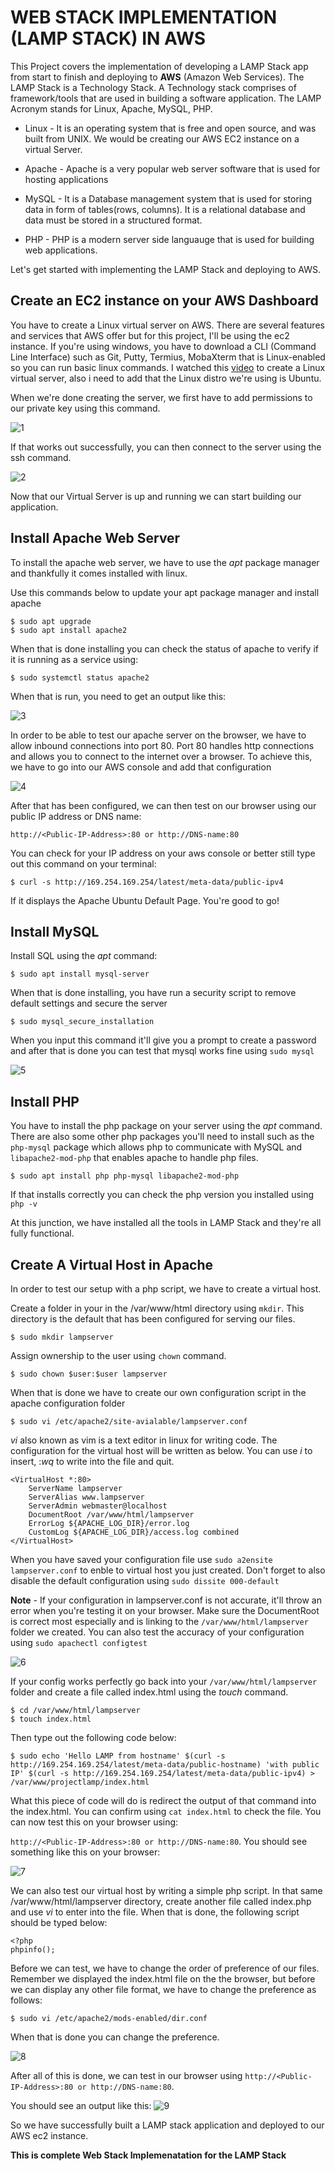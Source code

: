 # **WEB STACK IMPLEMENTATION (LAMP STACK) IN AWS**

This Project covers the implementation of developing a LAMP Stack app from start to finish and deploying to **AWS** (Amazon Web Services). The LAMP Stack is a Technology Stack. A Technology stack comprises of framework/tools that are used in building a software application. The LAMP Acronym stands for Linux, Apache, MySQL, PHP.

- Linux - It is an operating system that is free and open source, and was built from UNIX. We would be creating our AWS EC2 instance on a virtual Server.

- Apache - Apache is a very popular web server software that is used for hosting applications

- MySQL - It is a Database management system that is used for storing data in form of tables(rows, columns). It is a relational database and data must be stored in a structured format.

- PHP - PHP is a modern server side languauge that is used for building web applications.

Let's get started with implementing the LAMP Stack and deploying to AWS.

## **Create an EC2 instance  on your AWS Dashboard**
You have to create a Linux virtual server on AWS. There are several features and services that AWS offer but for this project, I'll be using the ec2 instance. If you're using windows, you have to download a CLI (Command Line Interface) such as Git, Putty, Termius, MobaXterm that is Linux-enabled so you can run basic linux commands. I watched this [video](https://www.youtube.com/watch?v=xxKuB9kJoYM&list=PLtPuNR8I4TvkwU7Zu0l0G_uwtSUXLckvh&index=7) to create a Linux virtual server, also i need to add that the Linux distro we're using is Ubuntu.

When we're done creating the server, we first have to add permissions to our private key using this command.

![1](https://user-images.githubusercontent.com/47898882/125612456-909a6286-6a8b-4492-b0c9-d8e804fa153b.JPG)

If that works out successfully, you can then connect to the server using the ssh command.

![2](https://user-images.githubusercontent.com/47898882/125612466-cfe1af2c-41a1-4ccf-aac0-6e2a88404b62.JPG)

Now that our Virtual Server is up and running we can start building our application.

## **Install Apache Web Server**
To install the apache web server, we have to use the *apt* package manager and thankfully it comes installed with linux.

Use this commands below to update your apt package manager and install apache

```
$ sudo apt upgrade
$ sudo apt install apache2
```

When that is done installing you can check the status of apache to verify if it is running as a service using:

```
$ sudo systemctl status apache2
```
When that is run, you need to get an output like this:

![3](https://user-images.githubusercontent.com/47898882/125614939-cbd30b58-9515-447e-b9d2-af6c90c38154.JPG)

In order to be able to test our apache server on the browser, we have to allow inbound connections into port 80. Port 80 handles http connections and allows you to connect to the internet over a browser. To achieve this, we have to go into our AWS console and add that configuration

![4](https://user-images.githubusercontent.com/47898882/125615842-422b1b42-fb47-41f8-891b-496470a750d4.JPG)

After that has been configured, we can then test on our browser using our public IP address or DNS name:

`
http://<Public-IP-Address>:80 or
http://DNS-name:80
`

You can check for your IP address on your aws console or better still type out this command on your terminal:

```
$ curl -s http://169.254.169.254/latest/meta-data/public-ipv4
```
If it displays the Apache Ubuntu Default Page. You're good to go!

## **Install MySQL**
Install SQL using the *apt* command:

```
$ sudo apt install mysql-server
```
When that is done installing, you have run a security script to remove default settings and secure the server

```
$ sudo mysql_secure_installation
```
When you input this command it'll give you a prompt to create a password and after that is done you can test that mysql works fine using `sudo mysql`

![5](https://user-images.githubusercontent.com/47898882/125618012-66fb82c3-d072-4851-bb07-b23311d212fe.JPG)

## **Install PHP**
You have to install the php package on your server using the *apt* command. There are also some other php packages you'll need to install such as the `php-mysql` package which allows php to communicate with MySQL and `libapache2-mod-php` that enables apache to handle php files.

```
$ sudo apt install php php-mysql libapache2-mod-php
```

If that installs correctly you can check the php version you installed using `php -v`

At this junction, we have installed all the tools in LAMP Stack and they're all fully functional.

## **Create A Virtual Host in Apache**
In order to test our setup with a php script, we have to create a virtual host.

Create a folder in your in the /var/www/html directory using `mkdir`. This directory is the default that has been configured for serving our files.

```
$ sudo mkdir lampserver
```

Assign ownership to the user using `chown` command.
```
$ sudo chown $user:$user lampserver
```

When that is done we have to create our own configuration script in the apache configuration folder
```
$ sudo vi /etc/apache2/site-avialable/lampserver.conf
```

*vi* also known as vim is a text editor in linux for writing code. The configuration for the virtual host will be written as below. You can use *i* to insert, :*wq* to write into the file and quit.

```
<VirtualHost *:80>
    ServerName lampserver
    ServerAlias www.lampserver 
    ServerAdmin webmaster@localhost
    DocumentRoot /var/www/html/lampserver
    ErrorLog ${APACHE_LOG_DIR}/error.log
    CustomLog ${APACHE_LOG_DIR}/access.log combined
</VirtualHost>
```
When you have saved your configuration file use `sudo a2ensite lampserver.conf` to enble to virtual host you just created. Don't forget to also disable the default configuration using `sudo dissite 000-default`

**Note** - If your configuration in lampserver.conf is not accurate, it'll throw an error when you're testing it on your browser. Make sure the DocumentRoot is correct most especially and is linking to the `/var/www/html/lampserver` folder we created. You can also test the accuracy of your configuration using `sudo apachectl configtest`

![6](https://user-images.githubusercontent.com/47898882/125623621-3e492731-aa1c-444f-9b85-d228fe26c3bd.JPG)

If your config works perfectly go back into your `/var/www/html/lampserver` folder and create a file called index.html using the *touch* command.

```
$ cd /var/www/html/lampserver
$ touch index.html 
```
Then type out the following code below:

```
$ sudo echo 'Hello LAMP from hostname' $(curl -s http://169.254.169.254/latest/meta-data/public-hostname) 'with public IP' $(curl -s http://169.254.169.254/latest/meta-data/public-ipv4) > /var/www/projectlamp/index.html
```
What this piece of code will do is redirect the output of that command into the index.html. You can confirm using `cat index.html` to check the file. You can now test this on your browser using:

`
http://<Public-IP-Address>:80 or
http://DNS-name:80
`.
You should see something like this on your browser:

![7](https://user-images.githubusercontent.com/47898882/125625721-eacb7530-2e9c-41ed-8827-7ab264a54e0a.JPG)

We can also test our virtual host by writing a simple php script. In that same /var/www/html/lampserver directory, create another file called index.php and use *vi* to enter into the file. When that is done, the following script should be typed below:

```
<?php
phpinfo();
```
Before we can test, we have to change the order of preference of our files. Remember we displayed the index.html file on the the browser, but before we can display any other file format, we have to change the preference as follows:

```
$ sudo vi /etc/apache2/mods-enabled/dir.conf
```
When that is done you can change the preference.

![8](https://user-images.githubusercontent.com/47898882/125627452-87bfb1cd-b1dd-47a0-b220-474fed56342b.JPG)

After all of this is done, we can test in our browser using 
`
http://<Public-IP-Address>:80 or
http://DNS-name:80
`.

You should see an output like this:
![9](https://user-images.githubusercontent.com/47898882/125628082-c3a68cae-5086-4da6-ba60-69d315bedfd0.JPG)

So we have successfully built a LAMP stack application and deployed to our AWS ec2 instance.

**This is complete Web Stack Implemenatation for the LAMP Stack**





 




 


